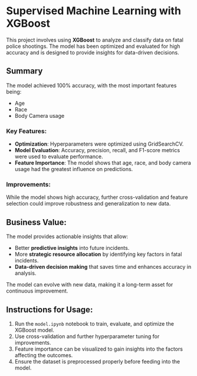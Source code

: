 
# Supervised Machine Learning with XGBoost

This project involves using **XGBoost** to analyze and classify data on fatal police shootings. The model has been optimized and evaluated for high accuracy and is designed to provide insights for data-driven decisions.

## Summary

The model achieved 100% accuracy, with the most important features being:
- Age
- Race
- Body Camera usage

### Key Features:
- **Optimization**: Hyperparameters were optimized using GridSearchCV.
- **Model Evaluation**: Accuracy, precision, recall, and F1-score metrics were used to evaluate performance.
- **Feature Importance**: The model shows that age, race, and body camera usage had the greatest influence on predictions.

### Improvements:
While the model shows high accuracy, further cross-validation and feature selection could improve robustness and generalization to new data.

## Business Value:
The model provides actionable insights that allow:
- Better **predictive insights** into future incidents.
- More **strategic resource allocation** by identifying key factors in fatal incidents.
- **Data-driven decision making** that saves time and enhances accuracy in analysis.

The model can evolve with new data, making it a long-term asset for continuous improvement.

## Instructions for Usage:
1. Run the `model.ipynb` notebook to train, evaluate, and optimize the XGBoost model.
2. Use cross-validation and further hyperparameter tuning for improvements.
3. Feature importance can be visualized to gain insights into the factors affecting the outcomes.
4. Ensure the dataset is preprocessed properly before feeding into the model.
